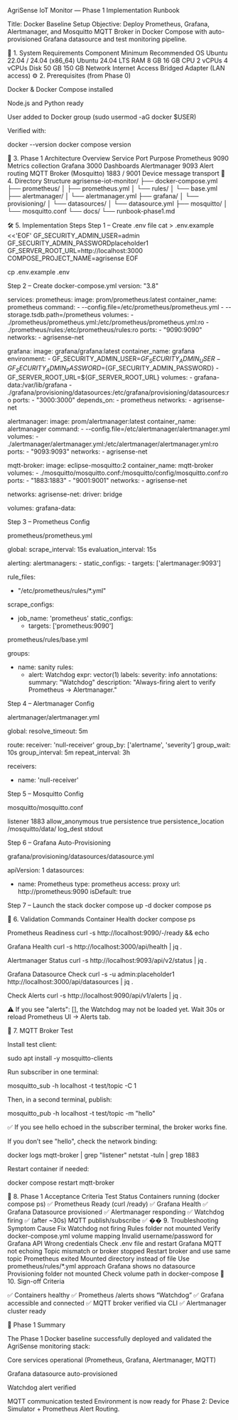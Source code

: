 AgriSense IoT Monitor — Phase 1 Implementation Runbook

Title: Docker Baseline Setup
Objective: Deploy Prometheus, Grafana, Alertmanager, and Mosquitto MQTT Broker in Docker Compose with auto-provisioned Grafana datasource and test monitoring pipeline.

🧩 1. System Requirements
Component	Minimum	Recommended
OS	Ubuntu 22.04 / 24.04 (x86_64)	Ubuntu 24.04 LTS
RAM	8 GB	16 GB
CPU	2 vCPUs	4 vCPUs
Disk	50 GB	150 GB
Network	Internet Access	Bridged Adapter (LAN access)
⚙️ 2. Prerequisites (from Phase 0)

Docker & Docker Compose installed

Node.js and Python ready

User added to Docker group (sudo usermod -aG docker $USER)

Verified with:

docker --version
docker compose version

🧱 3. Phase 1 Architecture Overview
Service	Port	Purpose
Prometheus	9090	Metrics collection
Grafana	3000	Dashboards
Alertmanager	9093	Alert routing
MQTT Broker (Mosquitto)	1883 / 9001	Device message transport
🧾 4. Directory Structure
agrisense-iot-monitor/
├── docker-compose.yml
├── prometheus/
│   ├── prometheus.yml
│   └── rules/
│       └── base.yml
├── alertmanager/
│   └── alertmanager.yml
├── grafana/
│   └── provisioning/
│       └── datasources/
│           └── datasource.yml
├── mosquitto/
│   └── mosquitto.conf
└── docs/
    └── runbook-phase1.md

🛠️ 5. Implementation Steps
Step 1 – Create .env file
cat > .env.example <<'EOF'
GF_SECURITY_ADMIN_USER=admin
GF_SECURITY_ADMIN_PASSWORDplaceholder1
GF_SERVER_ROOT_URL=http://localhost:3000
COMPOSE_PROJECT_NAME=agrisense
EOF

cp .env.example .env

Step 2 – Create docker-compose.yml
version: "3.8"

services:
  prometheus:
    image: prom/prometheus:latest
    container_name: prometheus
    command:
      - --config.file=/etc/prometheus/prometheus.yml
      - --storage.tsdb.path=/prometheus
    volumes:
      - ./prometheus/prometheus.yml:/etc/prometheus/prometheus.yml:ro
      - ./prometheus/rules:/etc/prometheus/rules:ro
    ports:
      - "9090:9090"
    networks:
      - agrisense-net

  grafana:
    image: grafana/grafana:latest
    container_name: grafana
    environment:
      - GF_SECURITY_ADMIN_USER=${GF_SECURITY_ADMIN_USER}
      - GF_SECURITY_ADMIN_PASSWORD=${GF_SECURITY_ADMIN_PASSWORD}
      - GF_SERVER_ROOT_URL=${GF_SERVER_ROOT_URL}
    volumes:
      - grafana-data:/var/lib/grafana
      - ./grafana/provisioning/datasources:/etc/grafana/provisioning/datasources:ro
    ports:
      - "3000:3000"
    depends_on:
      - prometheus
    networks:
      - agrisense-net

  alertmanager:
    image: prom/alertmanager:latest
    container_name: alertmanager
    command:
      - --config.file=/etc/alertmanager/alertmanager.yml
    volumes:
      - ./alertmanager/alertmanager.yml:/etc/alertmanager/alertmanager.yml:ro
    ports:
      - "9093:9093"
    networks:
      - agrisense-net

  mqtt-broker:
    image: eclipse-mosquitto:2
    container_name: mqtt-broker
    volumes:
      - ./mosquitto/mosquitto.conf:/mosquitto/config/mosquitto.conf:ro
    ports:
      - "1883:1883"
      - "9001:9001"
    networks:
      - agrisense-net

networks:
  agrisense-net:
    driver: bridge

volumes:
  grafana-data:

Step 3 – Prometheus Config

prometheus/prometheus.yml

global:
  scrape_interval: 15s
  evaluation_interval: 15s

alerting:
  alertmanagers:
    - static_configs:
        - targets: ['alertmanager:9093']

rule_files:
  - "/etc/prometheus/rules/*.yml"

scrape_configs:
  - job_name: 'prometheus'
    static_configs:
      - targets: ['prometheus:9090']


prometheus/rules/base.yml

groups:
  - name: sanity
    rules:
      - alert: Watchdog
        expr: vector(1)
        labels:
          severity: info
        annotations:
          summary: "Watchdog"
          description: "Always-firing alert to verify Prometheus → Alertmanager."

Step 4 – Alertmanager Config

alertmanager/alertmanager.yml

global:
  resolve_timeout: 5m

route:
  receiver: 'null-receiver'
  group_by: ['alertname', 'severity']
  group_wait: 10s
  group_interval: 5m
  repeat_interval: 3h

receivers:
  - name: 'null-receiver'

Step 5 – Mosquitto Config

mosquitto/mosquitto.conf

listener 1883
allow_anonymous true
persistence true
persistence_location /mosquitto/data/
log_dest stdout

Step 6 – Grafana Auto-Provisioning

grafana/provisioning/datasources/datasource.yml

apiVersion: 1
datasources:
  - name: Prometheus
    type: prometheus
    access: proxy
    url: http://prometheus:9090
    isDefault: true

Step 7 – Launch the stack
docker compose up -d
docker compose ps

🧪 6. Validation Commands
Container Health
docker compose ps

Prometheus Readiness
curl -s http://localhost:9090/-/ready && echo

Grafana Health
curl -s http://localhost:3000/api/health | jq .

Alertmanager Status
curl -s http://localhost:9093/api/v2/status | jq .

Grafana Datasource Check
curl -s -u admin:placeholder1 http://localhost:3000/api/datasources | jq .

Check Alerts
curl -s http://localhost:9090/api/v1/alerts | jq .


⚠️ If you see "alerts": [], the Watchdog may not be loaded yet. Wait 30s or reload Prometheus UI → Alerts tab.

🔧 7. MQTT Broker Test

Install test client:

sudo apt install -y mosquitto-clients


Run subscriber in one terminal:

mosquitto_sub -h localhost -t test/topic -C 1


Then, in a second terminal, publish:

mosquitto_pub -h localhost -t test/topic -m "hello"


✅ If you see hello echoed in the subscriber terminal, the broker works fine.

If you don’t see "hello", check the network binding:

docker logs mqtt-broker | grep "listener"
netstat -tuln | grep 1883


Restart container if needed:

docker compose restart mqtt-broker

🧾 8. Phase 1 Acceptance Criteria
Test	Status
Containers running (docker compose ps)	✅
Prometheus Ready (curl /ready)	✅
Grafana Health	✅
Grafana Datasource provisioned	✅
Alertmanager responding	✅
Watchdog firing	✅ (after ~30s)
MQTT publish/subscribe	✅
�� 9. Troubleshooting
Symptom	Cause	Fix
Watchdog not firing	Rules folder not mounted	Verify docker-compose.yml volume mapping
Invalid username/password for Grafana API	Wrong credentials	Check .env file and restart Grafana
MQTT not echoing	Topic mismatch or broker stopped	Restart broker and use same topic
Prometheus exited	Mounted directory instead of file	Use prometheus/rules/*.yml approach
Grafana shows no datasource	Provisioning folder not mounted	Check volume path in docker-compose
🏁 10. Sign-off Criteria

✅ Containers healthy
✅ Prometheus /alerts shows “Watchdog”
✅ Grafana accessible and connected
✅ MQTT broker verified via CLI
✅ Alertmanager cluster ready

🎯 Phase 1 Summary

The Phase 1 Docker baseline successfully deployed and validated the AgriSense monitoring stack:

Core services operational (Prometheus, Grafana, Alertmanager, MQTT)

Grafana datasource auto-provisioned

Watchdog alert verified

MQTT communication tested
Environment is now ready for Phase 2: Device Simulator + Prometheus Alert Routing.
